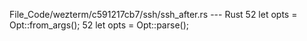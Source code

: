 File_Code/wezterm/c591217cb7/ssh/ssh_after.rs --- Rust
52     let opts = Opt::from_args();                                                                                                                          52     let opts = Opt::parse();

